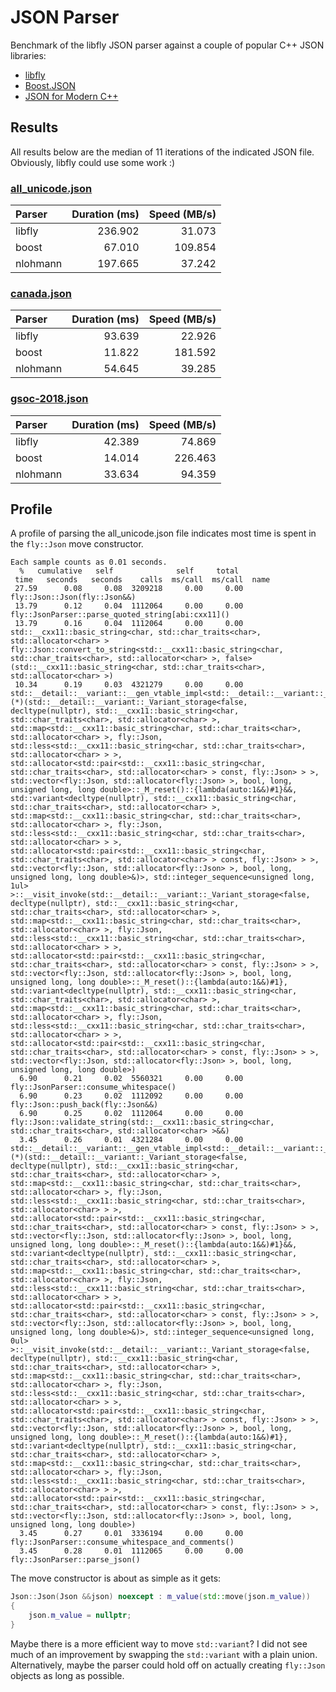 # JSON Parser

Benchmark of the libfly JSON parser against a couple of popular C++ JSON libraries:

* [libfly](/fly/parser/json_parser.hpp)
* [Boost.JSON](https://github.com/boostorg/json)
* [JSON for Modern C++](https://github.com/nlohmann/json)

## Results

All results below are the median of 11 iterations of the indicated JSON file. Obviously, libfly
could use some work :)

### [all_unicode.json](/test/parser/json/unicode/all_unicode.json)

| Parser   | Duration (ms) | Speed (MB/s) |
| :--      |           --: |          --: |
| libfly   |       236.902 |       31.073 |
| boost    |        67.010 |      109.854 |
| nlohmann |       197.665 |       37.242 |

### [canada.json](/bench/json/data/canada.json)

| Parser   | Duration (ms) | Speed (MB/s) |
| :--      |           --: |          --: |
| libfly   |        93.639 |       22.926 |
| boost    |        11.822 |      181.592 |
| nlohmann |        54.645 |       39.285 |

### [gsoc-2018.json](/bench/json/data/gsoc-2018.json)

| Parser   | Duration (ms) | Speed (MB/s) |
| :--      |           --: |          --: |
| libfly   |        42.389 |       74.869 |
| boost    |        14.014 |      226.463 |
| nlohmann |        33.634 |       94.359 |

## Profile

A profile of parsing the all_unicode.json file indicates most time is spent in the `fly::Json` move
constructor.

```
Each sample counts as 0.01 seconds.
  %   cumulative   self              self     total
 time   seconds   seconds    calls  ms/call  ms/call  name
 27.59      0.08     0.08  3209218     0.00     0.00  fly::Json::Json(fly::Json&&)
 13.79      0.12     0.04  1112064     0.00     0.00  fly::JsonParser::parse_quoted_string[abi:cxx11]()
 13.79      0.16     0.04  1112064     0.00     0.00  std::__cxx11::basic_string<char, std::char_traits<char>, std::allocator<char> > fly::Json::convert_to_string<std::__cxx11::basic_string<char, std::char_traits<char>, std::allocator<char> >, false>(std::__cxx11::basic_string<char, std::char_traits<char>, std::allocator<char> >)
 10.34      0.19     0.03  4321279     0.00     0.00  std::__detail::__variant::__gen_vtable_impl<std::__detail::__variant::_Multi_array<void (*)(std::__detail::__variant::_Variant_storage<false, decltype(nullptr), std::__cxx11::basic_string<char, std::char_traits<char>, std::allocator<char> >, std::map<std::__cxx11::basic_string<char, std::char_traits<char>, std::allocator<char> >, fly::Json, std::less<std::__cxx11::basic_string<char, std::char_traits<char>, std::allocator<char> > >, std::allocator<std::pair<std::__cxx11::basic_string<char, std::char_traits<char>, std::allocator<char> > const, fly::Json> > >, std::vector<fly::Json, std::allocator<fly::Json> >, bool, long, unsigned long, long double>::_M_reset()::{lambda(auto:1&&)#1}&&, std::variant<decltype(nullptr), std::__cxx11::basic_string<char, std::char_traits<char>, std::allocator<char> >, std::map<std::__cxx11::basic_string<char, std::char_traits<char>, std::allocator<char> >, fly::Json, std::less<std::__cxx11::basic_string<char, std::char_traits<char>, std::allocator<char> > >, std::allocator<std::pair<std::__cxx11::basic_string<char, std::char_traits<char>, std::allocator<char> > const, fly::Json> > >, std::vector<fly::Json, std::allocator<fly::Json> >, bool, long, unsigned long, long double>&)>, std::integer_sequence<unsigned long, 1ul> >::__visit_invoke(std::__detail::__variant::_Variant_storage<false, decltype(nullptr), std::__cxx11::basic_string<char, std::char_traits<char>, std::allocator<char> >, std::map<std::__cxx11::basic_string<char, std::char_traits<char>, std::allocator<char> >, fly::Json, std::less<std::__cxx11::basic_string<char, std::char_traits<char>, std::allocator<char> > >, std::allocator<std::pair<std::__cxx11::basic_string<char, std::char_traits<char>, std::allocator<char> > const, fly::Json> > >, std::vector<fly::Json, std::allocator<fly::Json> >, bool, long, unsigned long, long double>::_M_reset()::{lambda(auto:1&&)#1}, std::variant<decltype(nullptr), std::__cxx11::basic_string<char, std::char_traits<char>, std::allocator<char> >, std::map<std::__cxx11::basic_string<char, std::char_traits<char>, std::allocator<char> >, fly::Json, std::less<std::__cxx11::basic_string<char, std::char_traits<char>, std::allocator<char> > >, std::allocator<std::pair<std::__cxx11::basic_string<char, std::char_traits<char>, std::allocator<char> > const, fly::Json> > >, std::vector<fly::Json, std::allocator<fly::Json> >, bool, long, unsigned long, long double>)
  6.90      0.21     0.02  5560321     0.00     0.00  fly::JsonParser::consume_whitespace()
  6.90      0.23     0.02  1112092     0.00     0.00  fly::Json::push_back(fly::Json&&)
  6.90      0.25     0.02  1112064     0.00     0.00  fly::Json::validate_string(std::__cxx11::basic_string<char, std::char_traits<char>, std::allocator<char> >&&)
  3.45      0.26     0.01  4321284     0.00     0.00  std::__detail::__variant::__gen_vtable_impl<std::__detail::__variant::_Multi_array<void (*)(std::__detail::__variant::_Variant_storage<false, decltype(nullptr), std::__cxx11::basic_string<char, std::char_traits<char>, std::allocator<char> >, std::map<std::__cxx11::basic_string<char, std::char_traits<char>, std::allocator<char> >, fly::Json, std::less<std::__cxx11::basic_string<char, std::char_traits<char>, std::allocator<char> > >, std::allocator<std::pair<std::__cxx11::basic_string<char, std::char_traits<char>, std::allocator<char> > const, fly::Json> > >, std::vector<fly::Json, std::allocator<fly::Json> >, bool, long, unsigned long, long double>::_M_reset()::{lambda(auto:1&&)#1}&&, std::variant<decltype(nullptr), std::__cxx11::basic_string<char, std::char_traits<char>, std::allocator<char> >, std::map<std::__cxx11::basic_string<char, std::char_traits<char>, std::allocator<char> >, fly::Json, std::less<std::__cxx11::basic_string<char, std::char_traits<char>, std::allocator<char> > >, std::allocator<std::pair<std::__cxx11::basic_string<char, std::char_traits<char>, std::allocator<char> > const, fly::Json> > >, std::vector<fly::Json, std::allocator<fly::Json> >, bool, long, unsigned long, long double>&)>, std::integer_sequence<unsigned long, 0ul> >::__visit_invoke(std::__detail::__variant::_Variant_storage<false, decltype(nullptr), std::__cxx11::basic_string<char, std::char_traits<char>, std::allocator<char> >, std::map<std::__cxx11::basic_string<char, std::char_traits<char>, std::allocator<char> >, fly::Json, std::less<std::__cxx11::basic_string<char, std::char_traits<char>, std::allocator<char> > >, std::allocator<std::pair<std::__cxx11::basic_string<char, std::char_traits<char>, std::allocator<char> > const, fly::Json> > >, std::vector<fly::Json, std::allocator<fly::Json> >, bool, long, unsigned long, long double>::_M_reset()::{lambda(auto:1&&)#1}, std::variant<decltype(nullptr), std::__cxx11::basic_string<char, std::char_traits<char>, std::allocator<char> >, std::map<std::__cxx11::basic_string<char, std::char_traits<char>, std::allocator<char> >, fly::Json, std::less<std::__cxx11::basic_string<char, std::char_traits<char>, std::allocator<char> > >, std::allocator<std::pair<std::__cxx11::basic_string<char, std::char_traits<char>, std::allocator<char> > const, fly::Json> > >, std::vector<fly::Json, std::allocator<fly::Json> >, bool, long, unsigned long, long double>)
  3.45      0.27     0.01  3336194     0.00     0.00  fly::JsonParser::consume_whitespace_and_comments()
  3.45      0.28     0.01  1112065     0.00     0.00  fly::JsonParser::parse_json()
```

The move constructor is about as simple as it gets:

```c++
Json::Json(Json &&json) noexcept : m_value(std::move(json.m_value))
{
    json.m_value = nullptr;
}
```

Maybe there is a more efficient way to move `std::variant`? I did not see much of an improvement by
swapping the `std::variant` with a plain union. Alternatively, maybe the parser could hold off on
actually creating `fly::Json` objects as long as possible.
